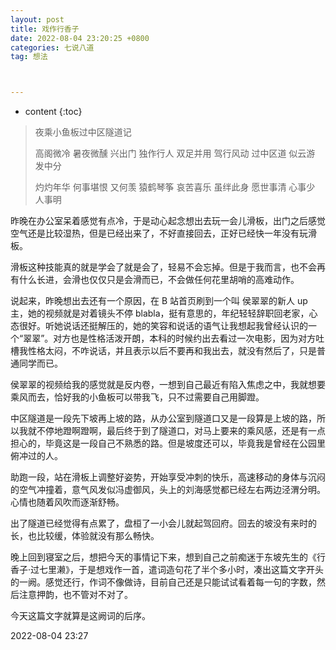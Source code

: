 ```yaml
---
layout: post
title: 戏作行香子
date: 2022-08-04 23:20:25 +0800
categories: 七说八道
tag: 想法



---
```


* content
{:toc}






> 夜乘小鱼板过中区隧道记
>
> 高阁微冷 暑夜微醺
> 兴出门 独作行人
> 双足并用 驾行风动
> 过中区道 似云游 发中分
>
> 灼灼年华 何事堪恨
> 又何羡 猿鹤琴筝
> 哀苦喜乐 虽绊此身
> 愿世事清 心事少 人事明

昨晚在办公室呆着感觉有点冷，于是动心起念想出去玩一会儿滑板，出门之后感觉空气还是比较湿热，但是已经出来了，不好直接回去，正好已经快一年没有玩滑板。

滑板这种技能真的就是学会了就是会了，轻易不会忘掉。但是于我而言，也不会再有什么长进，会滑也仅仅只是会滑而已，不会做任何花里胡哨的高难动作。

说起来，昨晚想出去还有一个原因，在 B 站首页刷到一个叫 侯翠翠的新人 up 主，她的视频就是对着镜头不停 blabla，挺有意思的，年纪轻轻辞职回老家，心态很好。听她说话还挺解压的，她的笑容和说话的语气让我想起我曾经认识的一个“翠翠”。对方也是性格活泼开朗，本科的时候约出去看过一次电影，因为对方吐槽我性格太闷，不咋说话，并且表示以后不要再和我出去，就没有然后了，只是普通同学而已。

侯翠翠的视频给我的感觉就是反内卷，一想到自己最近有陷入焦虑之中，我就想要乘风而去，恰好我的小鱼板可以带我飞，只不过需要自己用脚蹬。

中区隧道是一段先下坡再上坡的路，从办公室到隧道口又是一段算是上坡的路，所以我就不停地蹬啊蹬啊，最后终于到了隧道口，对马上要来的乘风感，还是有一点担心的，毕竟这是一段自己不熟悉的路。但是坡度还可以，毕竟我是曾经在公园里俯冲过的人。

助跑一段，站在滑板上调整好姿势，开始享受冲刺的快乐，高速移动的身体与沉闷的空气冲撞着，意气风发似冯虚御风，头上的刘海感觉都已经左右两边泾渭分明。心情也随着风吹而逐渐舒畅。

出了隧道已经觉得有点累了，盘桓了一小会儿就起驾回府。回去的坡没有来时的长，也比较缓，体验就没有那么畅快。

晚上回到寝室之后，想把今天的事情记下来，想到自己之前痴迷于东坡先生的《行香子·过七里濑》，于是想戏作一首，遣词造句花了半个多小时，凑出这篇文字开头的一阙。感觉还行，作词不像做诗，目前自己还是只能试试看着每一句的字数，然后注意押韵，也不管对不对了。

今天这篇文字就算是这阙词的后序。

2022-08-04 23:27